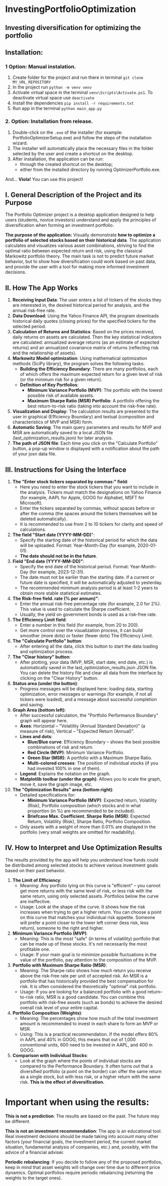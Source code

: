 # InvestingPortfolioOptimization
## Investing diversification for optimizing the portfolio

## Installation:
### 1 Option: Manual instalation.
1. Create folder for the project and run there in terminal `git clone MY_URL_REPOSITORY`
2. In the project run `python -m venv venv`
3. Activate virtual space in the terminal `venv\Scripts\Activate.ps1`. To deactivate virtual space use `deactivate`
4. Install the dependencies `pip install -r requirements.txt`
5. Run app in the terminal `python main_app.py`

### 2. Option: Installation from release.
1. Double-click on the `.exe` of the installer (for example: PortfolioOptimizerSetup.exe) and follow the steps of the installation wizard.
2. The installer will automatically place the necessary files in the folder selected by the user and create a shortcut on the desktop.
3. After installation, the application can be run:
    - through the created shortcut on the desktop;
    - either from the installed directory by running OptimizerPortfolio.exe.

And... **Viola!** You can use this project!

## I. General Description of the Project and its Purpose
The Portfolio Optimizer project is a desktop application designed to help users (students, novice investors) understand and apply the principles of diversification when forming an investment portfolio.

**The purpose of the application:**
Visually demonstrate **how to optimize a portfolio of selected stocks based on their historical data**. The application calculates and visualizes various asset combinations, striving to find the optimal ratio between expected return and risk, using the classical Markowitz portfolio theory. The main task is not to predict future market behavior, but to show how diversification could work based on past data, and provide the user with a tool for making more informed investment decisions.

## II. How The App Works
1. **Receiving Input Data**: The user enters a list of tickers of the stocks they are interested in, the desired historical period for analysis, and the annual risk-free rate.
2. **Data Download**: Using the Yahoo Finance API, the program downloads historical daily quotes (closing prices) for the specified tickers for the selected period.
3. **Calculation of Returns and Statistics**: Based on the prices received, daily returns on assets are calculated. Then the key statistical indicators are calculated: annualized average returns (as an estimate of expected returns) and an annualized covariance matrix of returns (reflecting risk and the relationship of assets).
4. **Markowitz Model optimization**: Using mathematical optimization methods (SciPy library), the program solves the following tasks:
    - **Building the Efficiency Boundary**: There are many portfolios, each of which offers the maximum expected return for a given level of risk (or the minimum risk for a given return).
    - **Definition of Key Portfolios**:
        - **Minimum Variance Portfolio (MVP)**: The portfolio with the lowest possible risk of available assets.
        - **Maximum Sharpe Ratio (MSR) Portfolio**: A portfolio offering the best return-to-risk ratio (taking into account the risk-free rate).
5. **Visualization and Display**: The calculation results are presented to the user in graphical (Efficiency Boundary) and textual (composition and characteristics of MVP and MSR) form.
6. **Automatic Saving**: The main query parameters and results for MVP and MSR are automatically saved to a local JSON file (last_optimization_results.json) for later analysis.
7. **The path of JSON file**: Each time you click on the "Calculate Portfolio" button, a pop-up window is displayed with a notification about the path of your josn data file.

## III. Instructions for Using the Interface
1. **The "Enter stock tickers separated by commas:" field**:
    - Here you need to enter the stock tickers that you want to include in the analysis. Tickers must match the designations on Yahoo Finance (for example, AAPL for Apple, GOOG for Alphabet, MSFT for Microsoft).
    - Enter the tickers separated by commas, without spaces before or after the comma (the spaces around the tickers themselves will be deleted automatically).
    - It is recommended to use from 2 to 10 tickers for clarity and speed of calculations.
2. **The field "Start date (YYYY-MM-DD)**":
    - Specify the starting date of the historical period for which the data will be uploaded. Format: Year-Month-Day (for example, 2020-01-01).
    - **The date should not be in the future**.
3. **Field "End date (YYYY-MM-DD)"**:
    - Specify the end date of the historical period. Format: Year-Month-Day (for example, 2023-12-31).
    - The date must not be earlier than the starting date. If a current or future date is specified, it will be automatically adjusted to yesterday.
    - The recommended minimum analysis period is at least 1-2 years to obtain more stable statistical estimates.
4. **The Risk-free field. rate (% per annum)"**:
    - Enter the annual risk-free percentage rate (for example, 2.0 for 2%). This value is used to calculate the Sharpe coefficient.
    - Usually, the yield on government bonds is used as a risk-free rate.
5. **The Efficiency Limit field**:
    - Enter a number in this field (for example, from 20 to 200).
    - Get more control over the visualization process, it can build smoother (more dots) or faster (fewer dots) The Efficiency Limit.
6. **The "Calculate Portfolio" button**:
    - After entering all the data, click this button to start the data loading and optimization process.
7. **The "Clear history" button**:
    -  After plotting, your data (MVP, MSR, start date, end date, etc.) is automatically saved in the last_optimization_results.json JSON file. You can delete the history file and clear all data from the interface by clicking on the "Clear History" button. 
8. **Status area (under the button)**:
    - Progress messages will be displayed here: loading data, starting optimization, error messages or warnings (for example, if not all tickers were loaded), and a message about successful completion and saving.
9. **Graph Area (bottom left)**:
    - After successful calculation, the "Portfolio Performance Boundary" graph will appear here.
    - **Axes**: Horizontal – "Volatility (Annual Standard Deviation)" (a measure of risk), Vertical – "Expected Return (Annual)".
    - **Lines and dots**:
        - **Blue/Blue curve**: Efficiency Boundary – shows the best possible combinations of risk and return.
        - **Red Circle (MVP)**: Minimum Variance Portfolio.
        - **Green Star (MSR)**: A portfolio with a Maximum Sharpe Ratio.
        - **Multi-colored crosses**: The position of individual stocks (if you had invested 100% in one of them).
    - **Legend**: Explains the notation on the graph.
    - **Matplotlib toolbar (under the graph)**: Allows you to scale the graph, move it, save the graph image, etc.
10. **The "Optimization Results" area (bottom right)**:
    - Detailed specifications for:
        - **Minimum Variance Portfolio (MVP)**: Expected return, Volatility (Risk), Portfolio composition (which stocks and in what proportion (in %) are recommended to be included).
        - **Briefcase Max. Coefficient. Sharpe Ratio (MSR)**: Expected Return, Volatility (Risk), Sharpe Ratio, Portfolio Composition.
    - Only assets with a weight of more than 0.01% are displayed in the portfolio (very small weights are omitted for readability).

## IV. How to Interpret and Use Optimization Results
The results provided by the app will help you understand how funds could be distributed among selected stocks to achieve various investment goals based on their past behavior.

1. **The Limit of Efficiency**:
    - Meaning: Any portfolio lying on this curve is "efficient" – you cannot get more returns with the same level of risk, or less risk with the same return, using only selected assets. Portfolios below the curve are ineffective.
    - Usage: Look at the shape of the curve. It shows how the risk increases when trying to get a higher return. You can choose a point on this curve that matches your individual risk appetite. Someone will prefer a point closer to the lower left corner (less risk, less return), someone to the right and higher.
2. **Minimum Variance Portfolio (MVP)**:
    - Meaning: This is the most "safe" (in terms of volatility) portfolio that can be made up of these stocks. It's not necessarily the most profitable one.
    - Usage: If your main goal is to minimize possible fluctuations in the value of the portfolio, pay attention to the composition of the MVP.
3. **Portfolio with Maximum Sharpe Ratio (MSR)**:
    - Meaning: The Sharpe ratio shows how much return you receive above the risk-free rate per unit of accepted risk. An MSR is a portfolio that has historically provided the best compensation for risk. It is often considered the theoretically "optimal" risk portfolio.
    - Usage: If you are looking for a balanced portfolio with a good return–to-risk ratio, MSR is a good candidate. You can combine this portfolio with risk-free assets (such as bonds) to achieve the desired overall risk level of your entire capital.
4. **Portfolio Composition (Weights)**:
    - Meaning: The percentages show how much of the total investment amount is recommended to invest in each share to form an MVP or MSR.
    - Using: This is a practical recommendation. If the model offers 60% in AAPL and 40% in GOOG, this means that out of 1,000 conventional units, 600 need to be invested in AAPL, and 400 in GOOG.
5. **Comparison with Individual Stocks**:
    - Look at the graph where the points of individual stocks are compared to the Performance Boundary. It often turns out that a diversified portfolio (a point on the border) can offer the same return as a single stock, but with less risk, or a higher return with the same risk. **This is the effect of diversification.**

# Important when using the results:
**This is not a prediction**: The results are based on the past. The future may be different.

**This is not an investment recommendation**: The app is an educational tool. Real investment decisions should be made taking into account many other factors (your financial goals, the investment period, the current market situation, fundamental analysis of companies, etc.) and, possibly, with the advice of a financial adviser.

**Periodic rebalancing**: If you decide to follow any of the proposed portfolios, keep in mind that asset weights will change over time due to different price dynamics. Optimal portfolios require periodic rebalancing (returning the weights to the target ones).
